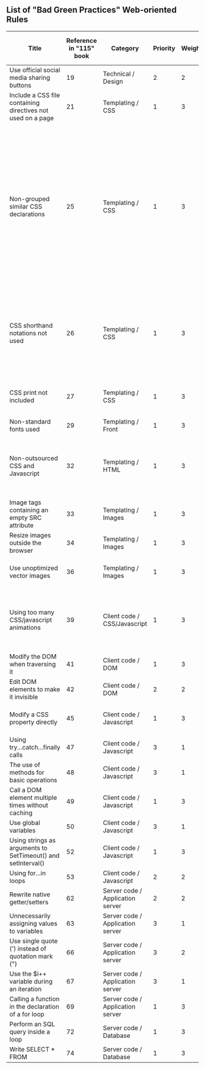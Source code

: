 ## List of "Bad Green Practices" Web-oriented Rules

| Title  | Reference in "115" book | Category | Priority | Weighting | Level of complexity of realization | Example / Comment |
|--|--|--|--|--|--|--|
| Use official social media sharing buttons | 19 | Technical / Design | 2 | 2 | | |
| Include a CSS file containing directives not used on a page | 21 | Templating / CSS | 1 | 3 | | To reduce the number of HTTP requests |
| Non-grouped similar CSS declarations | 25 | Templating / CSS | 1 | 3 | | Do not write : `h1 { background-color: gray; color: navy; } h2 { background-color: gray; color: navy; } h3 { background-color: gray; color: navy; }` but rather : `h1, h2, h3 { background-color: gray; color: navy; }`|
| CSS shorthand notations not used | 26 | Templating / CSS | 1 | 3 | | Do not write : `margin-top:1em; margin-right:0; margin-bottom:2em; margin-left:0.5em;` but rather : `margin:1em 0 2em 0.5em;` |
| CSS print not included | 27 | Templating / CSS | 1 | 3 | | Reduction in the number of printed pages |
| Non-standard fonts used | 29 | Templating / Front | 1 | 3 | | |
| Non-outsourced CSS and Javascript | 32 | Templating / HTML | 1 | 3 | | CSS and JavaScript codes must not be embedded in the HTML code of the page |
| Image tags containing an empty SRC attribute | 33 | Templating / Images | 1 | 3 | | |
| Resize images outside the browser | 34 | Templating / Images | 1 | 3 | | |
| Use unoptimized vector images | 36 | Templating / Images | 1 | 3 | | Delete layer information, comments, etc. |
| Using too many CSS/javascript animations | 39 | Client code / CSS/Javascript| 1 | 3 | | **/!\ Need to define a threshold for the number of animations that is too high**|
| Modify the DOM when traversing it | 41 | Client code / DOM | 1 | 3 | | |
| Edit DOM elements to make it invisible | 42 | Client code / DOM | 2 | 2 | | |
| Modify a CSS property directly | 45 | Client code / Javascript | 1 | 3 | | Prioritize modification of CSS classes |
| Using try...catch...finally calls | 47 | Client code / Javascript | 3 | 1 | | Prioritize logical tests |
| The use of methods for basic operations | 48 | Client code / Javascript | 3 | 1 | | Prioritize primitive operations |
| Call a DOM element multiple times without caching | 49 | Client code / Javascript | 1 | 3 | | |
| Use global variables | 50 | Client code / Javascript | 3 | 1 | | |
| Using strings as arguments to SetTimeout() and setInterval() | 52 | Client code / Javascript | 1 | 3 | | |
| Using for...in loops | 53 | Client code / Javascript | 2 | 2 | | |
| Rewrite native getter/setters | 62 | Server code / Application server | 2 | 2 | | |
| Unnecessarily assigning values to variables | 63 | Server code / Application server | 3 | 1 | | |
| Use single quote (') instead of quotation mark (") | 66 | Server code / Application server | 3 | 2 | | |
| Use the $i++ variable during an iteration | 67 | Server code / Application server | 3 | 1 | | | Prioritize ++$i |
| Calling a function in the declaration of a for loop | 69 | Server code / Application server | 1 | 3 | | |
| Perform an SQL query inside a loop | 72 | Server code / Database | 1 | 3 | | |
| Write SELECT * FROM | 74 | Server code / Database | 1 | 3 | | |
